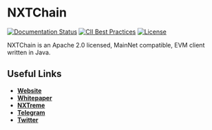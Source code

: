# NXTChain
 [![Documentation Status](https://readthedocs.org/projects/hyperledger-besu/badge/?version=latest)](https://besu.hyperledger.org/en/latest/?badge=latest)
 [![CII Best Practices](https://bestpractices.coreinfrastructure.org/projects/3174/badge)](https://bestpractices.coreinfrastructure.org/projects/3174)
 [![License](https://img.shields.io/badge/License-Apache%202.0-blue.svg)](https://github.com/hyperledger/besu/blob/main/LICENSE)

NXTChain is an Apache 2.0 licensed, MainNet compatible, EVM client written in Java.

## Useful Links

- **[Website](https://www.nxttechnologies.io/)**
- **[Whitepaper](https://global-uploads.webflow.com/63359cd4af32d9127c96c950/638978035e4c1914a8d619dd_Whitepaper_English.pdf)**
- **[NXTreme](https://www.nxttechnologies.io/nxtreme-details)**
- **[Telegram](https://t.me/NXTtechnologies)**
- **[Twitter](https://twitter.com/NXTANNOUNCEMENT)**

